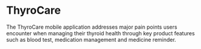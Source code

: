 # ThyroCare

The ThyroCare mobile application addresses major pain points users encounter when managing their thyroid health through key product features such as blood test, medication management and medicine reminder.


